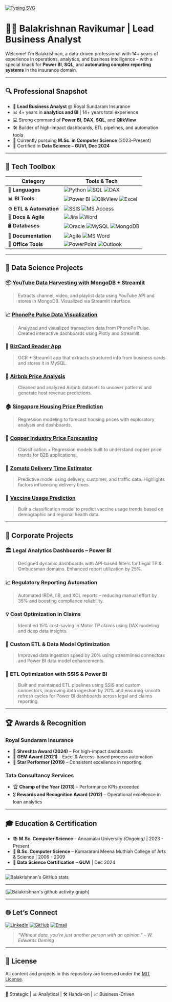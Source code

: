 
[![Typing SVG](https://readme-typing-svg.demolab.com?font=Fira+Code&pause=50&width=435&lines=Hi!!!!;Welcome+to+My+Profile)](https://git.io/typing-svg)

# 👨‍💼 Balakrishnan Ravikumar | Lead Business Analyst





Welcome! I'm Balakrishnan, a data-driven professional with 14+ years of experience in operations, analytics, and business intelligence – with a special knack for **Power BI**, **SQL**, and **automating complex reporting systems** in the insurance domain.

---

## 🔍 Professional Snapshot

- 🎯 **Lead Business Analyst** @ Royal Sundaram Insurance
- 📊 4+ years in **analytics and BI** | 14+ years total experience
- 💻 Strong command of **Power BI**, **DAX**, **SQL**, and **QlikView**
- 🛠️ Builder of high-impact dashboards, ETL pipelines, and automation tools
- 🧠 Currently pursuing **M.Sc. in Computer Science** (2023–Present)
- 🧪 Certified in **Data Science – GUVI, Dec 2024**

---

## 🧠 Tech Toolbox

| Category         | Tools & Tech |
|------------------|-------------|
| 🐍 **Languages**     | ![Python](https://img.shields.io/badge/Python-3776AB?style=flat&logo=python&logoColor=white) ![SQL](https://img.shields.io/badge/SQL-336791?style=flat&logo=postgresql&logoColor=white) ![DAX](https://img.shields.io/badge/DAX-FFE500?style=flat&logo=powerbi&logoColor=black) |
| 📊 **BI Tools**      | ![Power BI](https://img.shields.io/badge/Power%20BI-F2C811?style=flat&logo=powerbi&logoColor=black) ![QlikView](https://img.shields.io/badge/QlikView-009845?style=flat&logo=qlik&logoColor=white) ![Excel](https://img.shields.io/badge/Excel-217346?style=flat&logo=microsoft-excel&logoColor=white) |
| ⚙️ **ETL & Automation** | ![SSIS](https://img.shields.io/badge/SSIS-0078D4?style=flat&logo=microsoft-sql-server&logoColor=white) ![MS Access](https://img.shields.io/badge/MS--Access-A4373A?style=flat&logo=microsoft-access&logoColor=white) |
| 🧾 **Docs & Agile**   | ![Jira](https://img.shields.io/badge/Jira-0052CC?style=flat&logo=jira&logoColor=white) ![Word](https://img.shields.io/badge/Word-2B579A?style=flat&logo=microsoft-word&logoColor=white) |
| 🛢️ **Databases**     | ![Oracle](https://img.shields.io/badge/Oracle-F80000?style=flat&logo=oracle&logoColor=white) ![MySQL](https://img.shields.io/badge/MySQL-4479A1?style=flat&logo=mysql&logoColor=white) ![MongoDB](https://img.shields.io/badge/MongoDB-47A248?style=flat&logo=mongodb&logoColor=white) |
| 📄 **Documentation** | ![Agile](https://img.shields.io/badge/Agile-0052CC?style=flat&logo=jira&logoColor=white) ![MS Word](https://img.shields.io/badge/MS--Word-2B579A?style=flat&logo=microsoft-word&logoColor=white) |
| 💼 **Office Tools**  | ![PowerPoint](https://img.shields.io/badge/PowerPoint-B7472A?style=flat&logo=microsoft-powerpoint&logoColor=white) ![Outlook](https://img.shields.io/badge/Outlook-0078D4?style=flat&logo=microsoft-outlook&logoColor=white) |

---

## 📂 Data Science Projects

### 📦 [YouTube Data Harvesting with MongoDB + Streamlit](https://github.com/BalaKrishnanCodeSpace/YouTube_Data_Harvesting.git)
> Extracts channel, video, and playlist data using YouTube API and stores in MongoDB. Visualized via Streamlit interface.

### 📈 [PhonePe Pulse Data Visualization](https://github.com/BalaKrishnanCodeSpace/Phonepe_Pulse_Data_Extraction_-_Visualization.git)
> Analyzed and visualized transaction data from PhonePe Pulse. Created interactive dashboards using Plotly and Streamlit.

### 📇 [BizCard Reader App](https://github.com/BalaKrishnanCodeSpace/BizCardX-Extracting-Business-Card-Data-with-OCR.git)
> OCR + Streamlit app that extracts structured info from business cards and stores it in MySQL.

### 🏡 [Airbnb Price Analysis](https://github.com/BalaKrishnanCodeSpace/Airbnb_Analysis.git)
> Cleaned and analyzed Airbnb datasets to uncover patterns and generate host revenue predictions.

### 🏠 [Singapore Housing Price Prediction](https://github.com/BalaKrishnanCodeSpace/Singapore-Resale-Flat-Prices-Predicting.git)
> Regression modeling to forecast housing prices with exploratory analysis and dashboards.

### 🔩 [Copper Industry Price Forecasting](https://github.com/BalaKrishnanCodeSpace/Industrial-Copper-Modeling.git)
> Classification + Regression models built to understand copper price trends for B2B applications.

### 🛵 [Zomato Delivery Time Estimator](https://github.com/BalaKrishnanCodeSpace/Vaccine_Usage_Prediction-And-Zomato_Data_Analysis_And_Visualization.git)
> Predictive model using delivery, customer, and traffic data. Highlights factors influencing delivery times.

### 🛵 [Vaccine Usage Prediction](https://github.com/BalaKrishnanCodeSpace/Vaccine_Usage_Prediction-And-Zomato_Data_Analysis_And_Visualization.git)
> Built a classification model to predict vaccine usage trends based on demographic and regional health data.


---

## 🧩 Corporate Projects

### 🏛️ Legal Analytics Dashboards – Power BI
> Designed dynamic dashboards with API-based filters for Legal TP & Ombudsman domains. Enhanced report utilization by 25%.

### 📈 Regulatory Reporting Automation
> Automated IRDA, IIB, and XOL reports – reducing manual effort by 35% and boosting compliance reliability.

### 💡 Cost Optimization in Claims
> Identified 15% cost-saving in Motor TP claims using DAX modeling and deep data insights.

### 🧪 Custom ETL & Data Model Optimization
> Improved data ingestion speed by 20% using streamlined connectors and Power BI data model enhancements.

### 🔄 ETL Optimization with SSIS & Power BI
> Built and maintained ETL pipelines using SSIS and custom connectors, improving data ingestion by 20% and ensuring smooth refresh cycles for Power BI dashboards across legal and claims reporting.

---

## 🏆 Awards & Recognition

### Royal Sundaram Insurance
- 🥇 **Shreshta Award (2024)** – For high-impact dashboards
- 🏅 **GEM Award (2021)** – Excel & Access-based process automation
- 🌟 **Star Performer (2019)** – Consistent excellence in reporting

### Tata Consultancy Services
- 🏆 **Champ of the Year (2013)** – Performance KPIs exceeded
- 🎖️ **Rewards and Recognition Award (2012)** – Operational excellence in loan analytics

---

## 🎓 Education & Certification

- 📚 **M.Sc. Computer Science** – Annamalai University *(Ongoing)* | 2023 - Present
- 📘 **B.Sc. Computer Science** – Kumararani Meena Muthiah College of Arts & Science | 2006 - 2009
- 📜 **Data Science Certification** – **GUVI** | Dec 2024

---

![Balakrishnan's GitHub stats](https://github-readme-stats.vercel.app/api?username=BalakrishnanCodeSpace&theme=dark&show_icons=true&&hide=issues,contribs)

---

[![Balakrishnan's github activity graph](https://github-readme-activity-graph.vercel.app/graph?username=BalakrishnanCodeSpace&bg_color=000000&color=ffffff&line=51f565&point=ffffff&area=true&hide_border=true)]

---

## 🌐 Let’s Connect

[![LinkedIn](https://img.shields.io/badge/LinkedIn-%230077B5.svg?style=flat&logo=linkedin&logoColor=white)](https://linkedin.com/in/balakrishnan-ravikumar-8790732b6)
[![GitHub](https://img.shields.io/badge/GitHub-%23121011.svg?style=flat&logo=github&logoColor=white)]([https://github.com/BalaKrishnanIronman](https://github.com/BalaKrishnanCodeSpace))
[![Email](https://img.shields.io/badge/Email-D14836?style=flat&logo=gmail&logoColor=white)](mailto:alab2252@gmail.com)


> *"Without data, you're just another person with an opinion." – W. Edwards Deming*

---

## 📜 License

All content and projects in this repository are licensed under the [MIT License](LICENSE).

---

🧠 Strategic | 📊 Analytical | 🛠 Hands-on | 📈 Business-Driven
